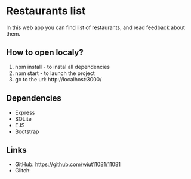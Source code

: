 # Restaurants list
In this web app you can find list of restaurants, and read feedback about them.

## How to open localy?
1. npm install - to instal all dependencies
2. npm start - to launch the project
3. go to the url: http://localhost:3000/

## Dependencies
- Express 
- SQLite
- EJS
- Bootstrap

## Links
- GitHub: https://github.com/wiut11081/11081
- Glitch: 